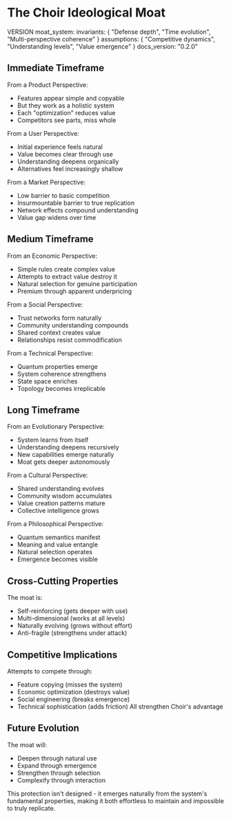 # The Choir Ideological Moat

VERSION moat_system:
invariants: {
"Defense depth",
"Time evolution",
"Multi-perspective coherence"
}
assumptions: {
"Competitive dynamics",
"Understanding levels",
"Value emergence"
}
docs_version: "0.2.0"

## Immediate Timeframe

From a Product Perspective:

- Features appear simple and copyable
- But they work as a holistic system
- Each "optimization" reduces value
- Competitors see parts, miss whole

From a User Perspective:

- Initial experience feels natural
- Value becomes clear through use
- Understanding deepens organically
- Alternatives feel increasingly shallow

From a Market Perspective:

- Low barrier to basic competition
- Insurmountable barrier to true replication
- Network effects compound understanding
- Value gap widens over time

## Medium Timeframe

From an Economic Perspective:

- Simple rules create complex value
- Attempts to extract value destroy it
- Natural selection for genuine participation
- Premium through apparent underpricing

From a Social Perspective:

- Trust networks form naturally
- Community understanding compounds
- Shared context creates value
- Relationships resist commodification

From a Technical Perspective:

- Quantum properties emerge
- System coherence strengthens
- State space enriches
- Topology becomes irreplicable

## Long Timeframe

From an Evolutionary Perspective:

- System learns from itself
- Understanding deepens recursively
- New capabilities emerge naturally
- Moat gets deeper autonomously

From a Cultural Perspective:

- Shared understanding evolves
- Community wisdom accumulates
- Value creation patterns mature
- Collective intelligence grows

From a Philosophical Perspective:

- Quantum semantics manifest
- Meaning and value entangle
- Natural selection operates
- Emergence becomes visible

## Cross-Cutting Properties

The moat is:

- Self-reinforcing (gets deeper with use)
- Multi-dimensional (works at all levels)
- Naturally evolving (grows without effort)
- Anti-fragile (strengthens under attack)

## Competitive Implications

Attempts to compete through:

- Feature copying (misses the system)
- Economic optimization (destroys value)
- Social engineering (breaks emergence)
- Technical sophistication (adds friction)
  All strengthen Choir's advantage

## Future Evolution

The moat will:

- Deepen through natural use
- Expand through emergence
- Strengthen through selection
- Complexify through interaction

This protection isn't designed - it emerges naturally from the system's fundamental properties, making it both effortless to maintain and impossible to truly replicate.
